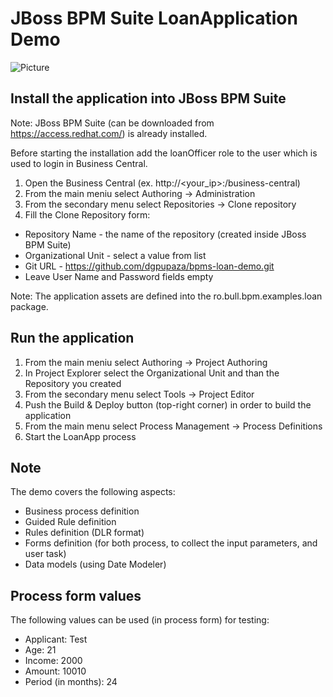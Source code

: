 JBoss BPM Suite LoanApplication Demo
==================================

![Picture](https://www.dropbox.com/s/9xwjbq3r1fiud0a/bpms-loan-demo.png)

Install the application into JBoss BPM Suite
--------------------------------------------

Note: JBoss BPM Suite (can be downloaded from https://access.redhat.com/) is already installed.

Before starting the installation add the loanOfficer role to the user which is used to login in Business Central.

1. Open the Business Central (ex. http://<your_ip>:<port>/business-central)
2. From the main meniu select Authoring -> Administration
3. From the secondary menu select Repositories -> Clone repository
4. Fill the Clone Repository form:
  - Repository Name - the name of the repository (created inside JBoss BPM Suite)
  - Organizational Unit - select a value from list
  - Git URL - https://github.com/dgpupaza/bpms-loan-demo.git
  - Leave User Name and Password fields empty

Note: The application assets are defined into the ro.bull.bpm.examples.loan package.

Run the application
-------------------

1. From the main meniu select Authoring -> Project Authoring
2. In Project Explorer select the Organizational Unit and than the Repository you created
3. From the secondary menu select Tools -> Project Editor
4. Push the Build & Deploy button (top-right corner) in order to build the application
5. From the main menu select Process Management -> Process Definitions
6. Start the LoanApp process

Note
----

The demo covers the following aspects:
 - Business process definition
 - Guided Rule definition
 - Rules definition (DLR format)
 - Forms definition (for both process, to collect the input parameters, and user task)
 - Data models (using Date Modeler)

Process form values
-------------------

The following values can be used (in process form) for testing:
 - Applicant: Test
 - Age: 21
 - Income: 2000
 - Amount: 10010
 - Period (in months): 24
